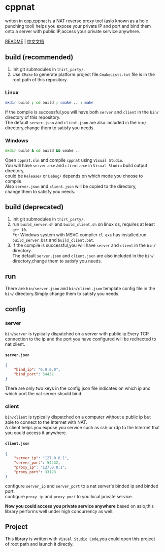 # cppnat

writen in cpp,cppnat is a NAT reverse proxy tool (aslo known as a hole punching tool) helps you expose your private IP and port and bind them onto a server with public IP,access your private service anywhere.

[README](README.md) | [中文文档](README.zh-CN.md)

## build (recommended)
1. Init git submodules in `thirt_party/`.  
2. Use `CMake` to generate platform project file.`CmakeLists.txt` file is in the root path of this repository.  
### Linux
```sh
mkdir build ; cd build ; cmake .. ; make 
```
If the compile is successful,you will have both `server` and `client` in the `bin/` directory of this repository.  
The default `server.json` and `client.json` are also included in the `bin/` directory,change them to satisfy you needs.

### Windows
```bat
mkdir build & cd build && cmake .. 
```
Open `cppnat.sln` and compile `cppnat` using `Visual Studio`.  
You will have `server.exe` and `client.exe` in `Visual Studio` build output directory,  
could be `Release/` or `Debug/` depends on which mode you choose to compile.  
Also `server.json` and `client.json` will be copied to the directory,  
change them to satisfy you needs.


## build (deprecated)
1. Init git submodules in `thirt_party/`.
2. run `build_server.sh` and `build_client.sh` on linux os, requires at least `g++ 10`.  
For Windows system with MSVC compiler `cl.exe` has installed,run `build_server.bat` and `build_client.bat`.
3. If the compile is successful,you will have `server` and `client` in the `bin/` directory.  
The default `server.json` and `client.json` are also included in the `bin/` directory,change them to satisfy you needs.

## run
There are `bin/server.json` and `bin/client.json` template config file in the `bin/` directory.Simply change them to satisfy you needs.

## config

### server
`bin/server` is typically dispatched on a server with public ip.Every TCP connection to the ip and the port you have configured will be redirected to nat client.  

#### `server.json`
```json
{
    "bind_ip": "0.0.0.0",
    "bind_port": 54432
}
```
There are only two keys in the config json file indicates on which ip and which port the nat server should bind.  


### client
`bin/client` is typically dispatched on a computer without a public ip but able to connect to the Internet with NAT.  
A client helps you expose you service such as ssh or rdp to the Internet that you could access it anywhere.  

#### `client.json`
```json
{
    "server_ip": "127.0.0.1",
    "server_port": 54432,
    "proxy_ip": "127.0.0.1",
    "proxy_port": 33123
}
```
configure `server_ip` and `server_port` to a nat server's binded ip and binded port.  
configure `proxy_ip` and `proxy_port` to you local private service.

**Now you could access you private service anywhere**
based on asio,this library performs well under high concurrency as well.  


## Project

This library is written with `Visual Studio Code`,you could open this project of root path and launch it directly.
